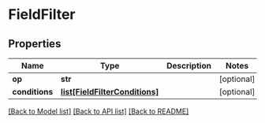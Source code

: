 # FieldFilter

## Properties
Name | Type | Description | Notes
------------ | ------------- | ------------- | -------------
**op** | **str** |  | [optional] 
**conditions** | [**list[FieldFilterConditions]**](FieldFilterConditions.md) |  | [optional] 

[[Back to Model list]](../README.md#documentation-for-models) [[Back to API list]](../README.md#documentation-for-api-endpoints) [[Back to README]](../README.md)

